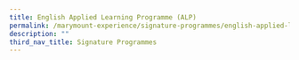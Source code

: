 ```yaml
---
title: English Applied Learning Programme (ALP)
permalink: /marymount-experience/signature-programmes/english-applied-learning-programme/
description: ""
third_nav_title: Signature Programmes
---
```



